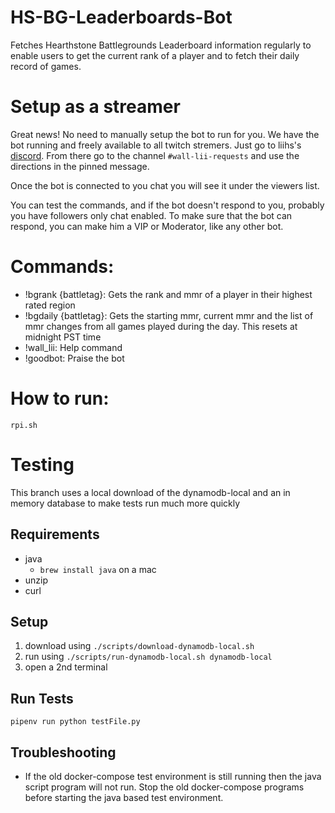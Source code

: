 # HS-BG-Leaderboards-Bot

Fetches Hearthstone Battlegrounds Leaderboard information regularly to enable users to get the current rank of a player and to fetch their daily record of games.

# Setup as a streamer

Great news! No need to manually setup the bot to run for you. We have the bot running and freely available to all twitch stremers. Just go to liihs's [discord](https://discord.com/invite/C6NguFf). From there go to the channel `#wall-lii-requests` and use the directions in the pinned message.

Once the bot is connected to you chat you will see it under the viewers list.

You can test the commands, and if the bot doesn't respond to you, probably you have followers only chat enabled. To make sure that the bot can respond, you can make him a VIP or Moderator, like any other bot.

# Commands:

- !bgrank {battletag}: Gets the rank and mmr of a player in their highest rated region
- !bgdaily {battletag}: Gets the starting mmr, current mmr and the list of mmr changes from all games played during the day. This resets at midnight PST time
- !wall_lii: Help command
- !goodbot: Praise the bot

# How to run:

`rpi.sh`

# Testing

This branch uses a local download of the dynamodb-local and an in memory database to make tests run much more quickly

## Requirements

- java
  - `brew install java` on a mac
- unzip
- curl

## Setup

1. download using `./scripts/download-dynamodb-local.sh`
2. run using `./scripts/run-dynamodb-local.sh dynamodb-local`
3. open a 2nd terminal

## Run Tests

`pipenv run python testFile.py`

## Troubleshooting

- If the old docker-compose test environment is still running then the java script program will not run. Stop the old docker-compose programs before starting the java based test environment.
